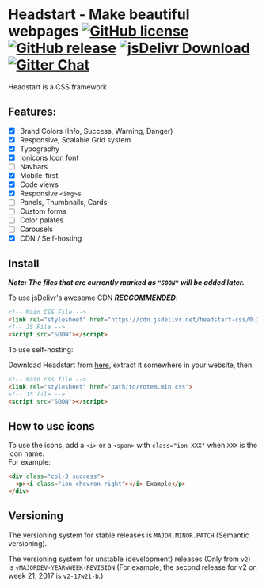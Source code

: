 # Headstart - Make beautiful webpages [![GitHub license](https://img.shields.io/badge/license-MIT-blue.svg)](https://raw.githubusercontent.com/RotemDev/Headstart/master/LICENSE) [![GitHub release](https://img.shields.io/github/release/RotemDev/Headstart.svg)](https://github.com/RotemDev/Headstart/releases/latest) [![jsDelivr Download](https://img.shields.io/badge/jsDelivr-0.3.1-red.svg)](https://cdn.jsdelivr.net/headstart-css/0.3.1/headstart-css.zip) [![Gitter Chat](https://badges.gitter.im/RotemDev/Headstart.svg)](https://gitter.im/RotemDev/Headstart?utm_source=badge&utm_medium=badge&utm_campaign=pr-badge&utm_content=badge)


Headstart is a CSS framework.

## Features:
- [x] Brand Colors (Info, Success, Warning, Danger)
- [x] Responsive, Scalable Grid system
- [x] Typography
- [x] [Ionicons](http://www.ionicons.com/) Icon font
- [ ] Navbars
- [x] Mobile-first
- [x] Code views
- [x] Responsive `<img>`s
- [ ] Panels, Thumbnails, Cards
- [ ] Custom forms
- [ ] Color palates
- [ ] Carousels
- [x] CDN / Self-hosting

## Install
***Note: The files that are currently marked as `"SOON"` will be added later.***

To use jsDelivr's ~~awesome~~ CDN ***RECCOMMENDED***:
``` html
<!-- Main CSS File -->
<link rel="stylesheet" href="https://cdn.jsdelivr.net/headstart-css/0.3.1/rotem.min.css">
<!-- JS File -->
<script src="SOON"></script>
```

To use self-hosting:

Download Headstart from [here](https://cdn.jsdelivr.net/headstart-css/0.3.1/headstart-css.zip), extract it somewhere in your website, then:
``` html
<!-- main css file -->
<link rel="stylesheet" href="path/to/rotem.min.css">
<!-- JS file -->
<script src="SOON"></script>
```

## How to use icons
To use the icons, add a `<i>` or a `<span>` with `class="ion-XXX"` when `XXX` is the icon name. <br>
For example:
``` html
<div class="col-3 success">
  <p><i class="ion-chevron-right"></i> Example</p>
</div>
```

## Versioning
The versioning system for stable releases is `MAJOR.MINOR.PATCH` (Semantic versioning).

The versioning system for unstable (development) releases (Only from `v2`) is `vMAJORDEV-YEARwWEEK-REVISION` (For example, the second release for v2 on week 21, 2017 is `v2-17w21-b`.)
